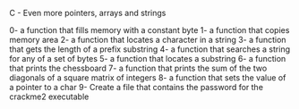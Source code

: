 C - Even more pointers, arrays and strings

0- a function that fills memory with a constant byte
1- a function that copies memory area
2- a function that locates a character in a string
3- a function that gets the length of a prefix substring
4- a function that searches a string for any of a set of bytes
5- a function that locates a substring
6- a function that prints the chessboard
7- a function that prints the sum of the two diagonals of a square matrix of integers
8- a function that sets the value of a pointer to a char
9- Create a file that contains the password for the crackme2 executable

